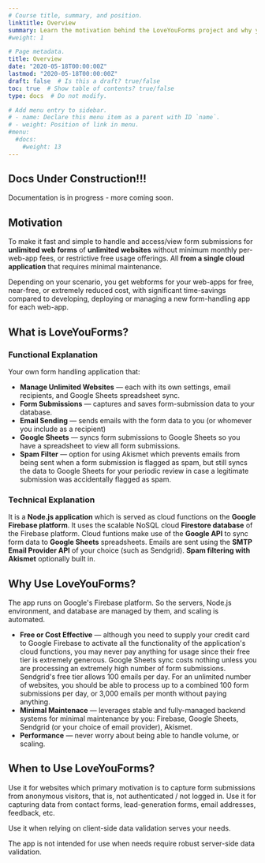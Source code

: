 ```yaml
---
# Course title, summary, and position.
linktitle: Overview
summary: Learn the motivation behind the LoveYouForms project and why you may want to use it.
#weight: 1

# Page metadata.
title: Overview
date: "2020-05-18T00:00:00Z"
lastmod: "2020-05-18T00:00:00Z"
draft: false  # Is this a draft? true/false
toc: true  # Show table of contents? true/false
type: docs  # Do not modify.

# Add menu entry to sidebar.
# - name: Declare this menu item as a parent with ID `name`.
# - weight: Position of link in menu.
#menu:
  #docs:
    #weight: 13
---
```


## Docs Under Construction!!!

Documentation is in progress - more coming soon.

## Motivation

To make it fast and simple to handle and access/view form submissions for **unlimited web forms** of **unlimited websites** without minimum monthly per-web-app fees, or restrictive free usage offerings. All **from a single cloud application** that requires minimal maintenance.

Depending on your scenario, you get webforms for your web-apps for free, near-free, or extremely reduced cost, with significant time-savings compared to developing, deploying or managing a new form-handling app for each web-app.

## What is LoveYouForms?

### Functional Explanation

Your own form handling application that:

* **Manage Unlimited Websites** &mdash; each with its own settings, email recipients, and Google Sheets spreadsheet sync.
* **Form Submissions** &mdash; captures and saves form-submission data to your database.
* **Email Sending** &mdash; sends emails with the form data to you (or whomever you include as a recipient)
* **Google Sheets** &mdash; syncs form submissions to Google Sheets so you have a spreadsheet to view all form submissions. 
* **Spam Filter** &mdash; option for using Akismet which prevents emails from being sent when a form submission is flagged as spam, but still syncs the data to Google Sheets for your periodic review in case a legitimate submission was accidentally flagged as spam. 

### Technical Explanation

It is a **Node.js application** which is served as cloud functions on the **Google Firebase platform**. It uses the scalable NoSQL cloud **Firestore database** of the Firebase platform. Cloud funtions make use of the **Google API** to sync form data to **Google Sheets** spreadsheets. Emails are sent using the **SMTP Email Provider API** of your choice (such as Sendgrid). **Spam filtering with Akismet** optionally built in.

## Why Use LoveYouForms?

The app runs on Google's Firebase platform. So the servers, Node.js environment, and database are managed by them, and scaling is automated.

* **Free or Cost Effective** &mdash; although you need to supply your credit card to Google Firebase to activate all the functionality of the application's cloud functions, you may never pay anything for usage since their free tier is extremely generous. Google Sheets sync costs nothing unless you are processing an extremely high number of form submissions. Sendgrid's free tier allows 100 emails per day. For an unlimited number of websites, you should be able to process up to a combined 100 form submissions per day, or 3,000 emails per month without paying anything.
* **Minimal Maintenace** &mdash; leverages stable and fully-managed backend systems for minimal maintenance by you: Firebase, Google Sheets, Sendgrid (or your choice of email provider), Akismet.
* **Performance** &mdash; never worry about being able to handle volume, or scaling.


## When to Use LoveYouForms?

Use it for websites which primary motivation is to capture form submissions from anonymous visitors, that is, not authenticated / not logged in. Use it for capturing data from contact forms, lead-generation forms, email addresses, feedback, etc.

Use it when relying on client-side data validation serves your needs. 

The app is not intended for use when needs require robust server-side data validation.

